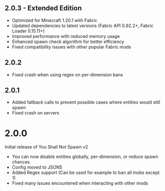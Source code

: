 ## 2.0.3 - Extended Edition
- Optimized for Minecraft 1.20.1 with Fabric
- Updated dependencies to latest versions (Fabric API 0.92.2+, Fabric Loader 0.15.11+)
- Improved performance with reduced memory usage
- Enhanced spawn check algorithm for better efficiency
- Fixed compatibility issues with other popular Fabric mods

## 2.0.2
- Fixed crash when using regex on per-dimension bans

## 2.0.1
- Added fallback calls to prevent possible cases where entities would still spawn
- Fixed crash on servers

# 2.0.0
Initial release of You Shall Not Spawn v2
- You can now disable entities globally, per-dimension, or reduce spawn chances. 
- Config moved to JSON5
- Added Regex support (Can be used for example to ban all mobs except 1)
- Fixed many issues encountered when interacting with other mods